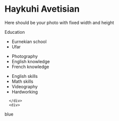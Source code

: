 <!DOCTYPE html>
<html lang="en">
  <head>
    <meta charset="UTF-8" />
    <meta http-equiv="X-UA-Compatible" content="IE=edge" />
    <meta name="viewport" content="width=device-width, initial-scale=1.0" />
    <title>Homework</title>
    <link rel="stylesheet" href="./style.css" />
  </head>
  <body>
    <div id="container">
      <h1>Haykuhi Avetisian</h1>
      <div class="image">
        Here should be your photo with fixed width and height
      </div>
      <p>Education</p>
      <div>
        <ul>
          <li>Eurnekian school</li>
            <li>Ufar</li>
        </ul>
      </div>
      <div class="extra">
        <div>
            <ul>
                <li>Photography</li>
                <li>English knowledge</li>
                <li>French knowledge</li>
            </ul>
        </div>
        <div>
            <ul>
                <li>English skills</li>
                <li>Math skills</li>
                <li>Videography</li>
                <li>Hardworking</li>
            </ul>
        </div>

      </div>
      <div>
blue
      </div>
    </div>
    <script src="./script.js"></script>
  </body>
</html>




